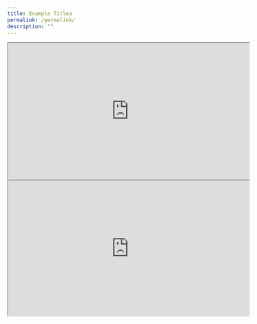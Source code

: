 ```yaml
---
title: Example Titlea
permalink: /permalink/
description: ""
---
```

<iframe width="560" height="315" src="https://www.youtube.com/embed/GQ-k8i7qkMw" title="YouTube video player"></iframe>

<iframe title="YouTube video player" src="https://www.youtube.com/embed/GQ-k8i7qkMw" height="315" width="560"></iframe>
